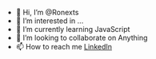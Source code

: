 - 👋 Hi, I’m @Ronexts
- 👀 I’m interested in ...
- 🌱 I’m currently learning JavaScript
- 💞️ I’m looking to collaborate on Anything
- 📫 How to reach me <a href="https://www.linkedin.com/in/m-luthfi-assidiq-0b978a241">LinkedIn</a>

<!---
Ronexts/Ronexts is a ✨ special ✨ repository because its `README.md` (this file) appears on your GitHub profile.
You can click the Preview link to take a look at your changes.
--->
